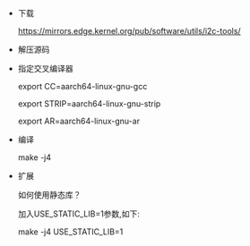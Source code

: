 - 下载

  https://mirrors.edge.kernel.org/pub/software/utils/i2c-tools/

- 解压源码

- 指定交叉编译器

  export CC=aarch64-linux-gnu-gcc

  export STRIP=aarch64-linux-gnu-strip

  export AR=aarch64-linux-gnu-ar

- 编译

  make -j4

- 扩展

  如何使用静态库？

  加入USE_STATIC_LIB=1参数,如下:

  make -j4 USE_STATIC_LIB=1